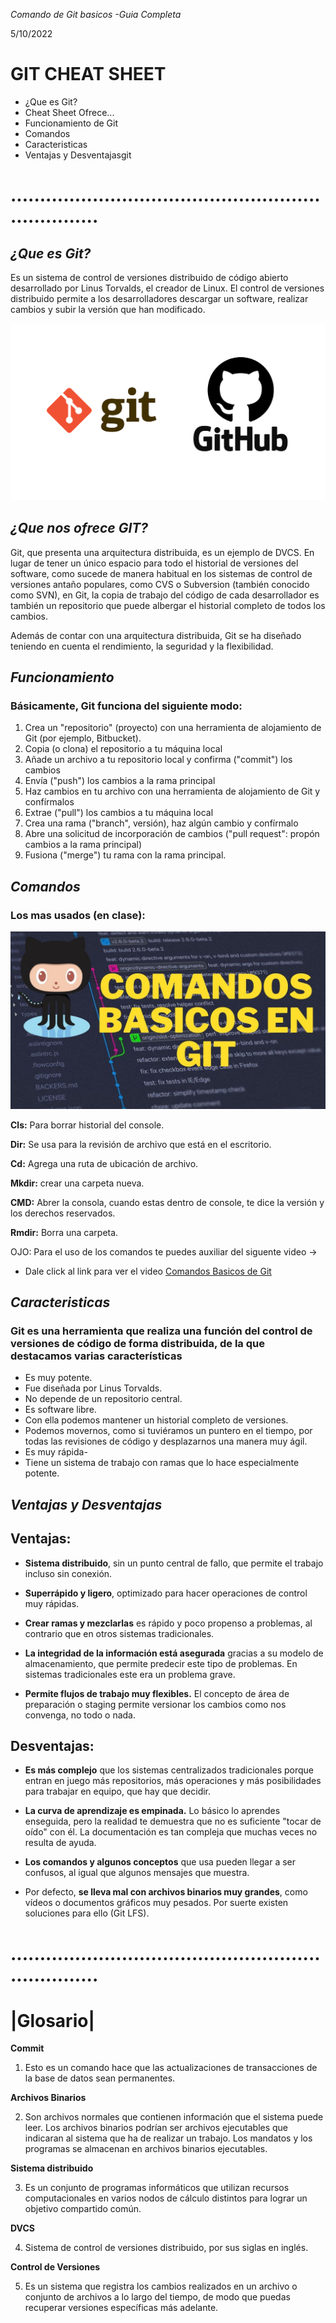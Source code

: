 *Comando de Git basicos -Guia Completa*  

5/10/2022

# GIT CHEAT SHEET
- ¿Que es Git? 
- Cheat Sheet Ofrece...
- Funcionamiento de Git
- Comandos
- Caracteristicas
- Ventajas y Desventajasgit

# ....................................................................

## *¿Que es Git?*
Es un sistema de control de versiones distribuido de código abierto desarrollado por Linus Torvalds, el creador de Linux. El control de versiones distribuido permite a los desarrolladores descargar un software, realizar cambios y subir la versión que han modificado.

![](GitHub.PNG) 

## *¿Que nos ofrece GIT?*
Git, que presenta una arquitectura distribuida, es un ejemplo de DVCS. En lugar de tener un único espacio para todo el historial de versiones del software, como sucede de manera habitual en los sistemas de control de versiones antaño populares, como CVS o Subversion (también conocido como SVN), en Git, la copia de trabajo del código de cada desarrollador es también un repositorio que puede albergar el historial completo de todos los cambios.

Además de contar con una arquitectura distribuida, Git se ha diseñado teniendo en cuenta el rendimiento, la seguridad y la flexibilidad.


## *Funcionamiento*
### **Básicamente, Git funciona del siguiente modo:**

1. Crea un "repositorio" (proyecto) con una herramienta de alojamiento de Git (por ejemplo, Bitbucket).
2. Copia (o clona) el repositorio a tu máquina local
3. Añade un archivo a tu repositorio local y confirma ("commit") los cambios
4. Envía ("push") los cambios a la rama principal
5. Haz cambios en tu archivo con una herramienta de alojamiento de Git y confírmalos
6. Extrae ("pull") los cambios a tu máquina local
7. Crea una rama ("branch", versión), haz algún cambio y confírmalo
8. Abre una solicitud de incorporación de cambios ("pull request": propón cambios a la rama principal)
9. Fusiona ("merge") tu rama con la rama principal.


## *Comandos*
### **Los mas usados (en clase):**
![](ComandosGit.jpg)

**Cls:** Para borrar historial del console.

**Dir:** Se usa para la revisión de archivo que está en el escritorio.

**Cd:** Agrega una ruta de ubicación de archivo.

**Mkdir:** crear una carpeta nueva.

**CMD:** Abrer la consola, cuando estas dentro de console, te dice la versión y los derechos reservados.

**Rmdir:** Borra una carpeta.

OJO: Para el uso de los comandos te puedes auxiliar del siguente video ->

- Dale click al link para ver el video 
[Comandos Basicos de Git](https://youtu.be/bknZdA0ckHw)

## *Caracteristicas*
### **Git es una herramienta que realiza una función del control de versiones de código de forma distribuida, de la que destacamos varias características**

- Es muy potente.
- Fue diseñada por Linus Torvalds.
- No depende de un repositorio central.
- Es software libre.
- Con ella podemos mantener un historial completo de versiones.
- Podemos movernos, como si tuviéramos un puntero en el tiempo, por todas las revisiones de código y desplazarnos una manera muy ágil.
- Es muy rápida-
- Tiene un sistema de trabajo con ramas que lo hace especialmente potente.

## *Ventajas y Desventajas*

## **Ventajas:**
- **Sistema distribuido**, sin un punto central de fallo, que permite el trabajo incluso sin conexión.

- **Superrápido y ligero**, optimizado para hacer operaciones de control muy rápidas.

- **Crear ramas y mezclarlas** es rápido y poco propenso a problemas, al contrario que en otros sistemas tradicionales.

- **La integridad de la información está asegurada** gracias a su modelo de almacenamiento, que permite predecir este tipo de problemas. En sistemas tradicionales este era un problema grave.

- **Permite flujos de trabajo muy flexibles.** El concepto de área de preparación o staging permite versionar los cambios como nos convenga, no todo o nada.

## **Desventajas:**

- **Es más complejo** que los sistemas centralizados tradicionales porque entran en juego más repositorios, más operaciones y más posibilidades para trabajar en equipo, que hay que decidir.

- **La curva de aprendizaje es empinada.** Lo básico lo aprendes enseguida, pero la realidad te demuestra que no es suficiente "tocar de oído" con él. La documentación es tan compleja que muchas veces no resulta de ayuda.

- **Los comandos y algunos conceptos** que usa pueden llegar a ser confusos, al igual que algunos mensajes que muestra.

- Por defecto, **se lleva mal con archivos binarios muy grandes**, como vídeos o documentos gráficos muy pesados. Por suerte existen soluciones para ello (Git LFS).

# ....................................................................

# |Glosario| 

**Commit**
1. Esto es un comando hace que las actualizaciones de transacciones de la base de datos sean permanentes.

**Archivos Binarios**

2. Son archivos normales que contienen información que el sistema puede leer. Los archivos binarios podrían ser archivos ejecutables que indicaran al sistema que ha de realizar un trabajo. Los mandatos y los programas se almacenan en archivos binarios ejecutables.

**Sistema distribuido**

3.  Es un conjunto de programas informáticos que utilizan recursos computacionales en varios nodos de cálculo distintos para lograr un objetivo compartido común.

**DVCS**

4. Sistema de control de versiones distribuido, por sus siglas en inglés.

**Control de Versiones**

5. Es un sistema que registra los cambios realizados en un archivo o conjunto de archivos a lo largo del tiempo, de modo que puedas recuperar versiones específicas más adelante.